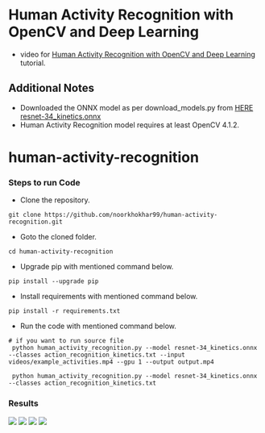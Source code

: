 # Human Activity Recognition with OpenCV and Deep Learning
- video for [Human Activity Recognition with OpenCV and Deep Learning](https://www.youtube.com/c/Pyresearch/videos) tutorial.

## Additional Notes
- Downloaded the ONNX model as per download_models.py from [HERE resnet-34_kinetics.onnx](https://www.dropbox.com/s/065l4vr8bptzohb/resnet-34_kinetics.onnx?dl=1')
- Human Activity Recognition model requires at least OpenCV 4.1.2.
# human-activity-recognition




### Steps to run Code
- Clone the repository.
```
git clone https://github.com/noorkhokhar99/human-activity-recognition.git
```
- Goto the cloned folder.
```
cd human-activity-recognition

```
- Upgrade pip with mentioned command below.
```
pip install --upgrade pip
```
- Install requirements with mentioned command below.
```
pip install -r requirements.txt
```
- Run the code with mentioned command below.
```
# if you want to run source file
 python human_activity_recognition.py --model resnet-34_kinetics.onnx --classes action_recognition_kinetics.txt --input videos/example_activities.mp4 --gpu 1 --output output.mp4
 
 python human_activity_recognition.py --model resnet-34_kinetics.onnx --classes action_recognition_kinetics.txt

```

### Results


<img src="https://github.com/noorkhokhar99/human-activity-recognition/blob/main/Screen%20Shot%201444-04-07%20at%202.03.38%20AM.png">

<img src="https://github.com/noorkhokhar99/human-activity-recognition/blob/main/Screen%20Shot%201444-04-07%20at%202.03.33%20AM.png">

<img src="https://github.com/noorkhokhar99/human-activity-recognition/blob/main/Screen%20Shot%201444-04-07%20at%202.03.15%20AM.png">
<img src="https://github.com/noorkhokhar99/human-activity-recognition/blob/main/Screen%20Shot%201444-04-07%20at%202.02.48%20AM.png">


